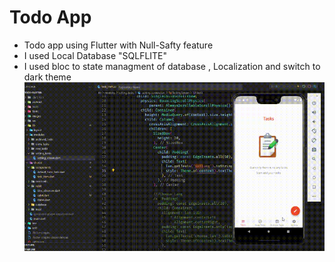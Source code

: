 # Todo App
- Todo app using Flutter with Null-Safty feature
- I used Local Database "SQLFLITE"
- I used bloc to state managment of database , Localization and switch to dark theme
![TodoApp](https://github.com/DrRO/Todo-flutter2/blob/main/lib/assets/Todo%20flutter.gif?raw=true)







